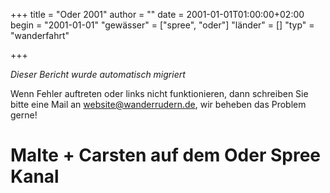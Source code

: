 +++
title = "Oder 2001"
author = ""
date = 2001-01-01T01:00:00+02:00
begin = "2001-01-01"
"gewässer" = ["spree", "oder"]
"länder" = []
"typ" = "wanderfahrt"

+++


*Dieser Bericht wurde automatisch migriert*

Wenn Fehler auftreten oder links nicht funktionieren, dann schreiben Sie bitte eine Mail an website@wanderrudern.de, wir beheben das Problem gerne!



# Malte + Carsten auf dem Oder Spree Kanal



